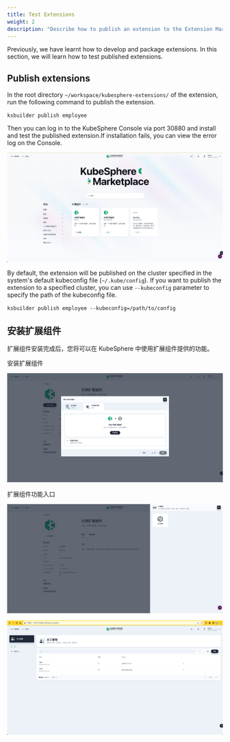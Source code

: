 ```yaml
---
title: Test Extensions
weight: 2
description: "Describe how to publish an extension to the Extension Marketplace and test the extension."
---
```


Previously, we have learnt how to develop and package extensions. In this section, we will learn how to test published extensions.

## Publish extensions

In the root directory `~/workspace/kubesphere-extensions/` of the extension, run the following command to publish the extension.

```shell
ksbuilder publish employee
```

Then you can log in to the KubeSphere Console via port 30880 and install and test the published extension.If installation fails, you can view the error log on the Console.

![](./kubesphere-extension-employee-1.png)

By default, the extension will be published on the cluster specified in the system's default kubeconfig file (`~/.kube/config`). If you want to publish the extension to a specified cluster, you can use `--kubeconfig` parameter to specify the path of the kubeconfig file.

```shell
ksbuilder publish employee --kubeconfig=/path/to/config
```

## 安装扩展组件

扩展组件安装完成后，您将可以在 KubeSphere 中使用扩展组件提供的功能。

安装扩展组件

![](./kubesphere-extension-employee-2.png)

扩展组件功能入口

![](./kubesphere-extension-employee-3.png)


![](./kubesphere-extension-employee-4.png)

